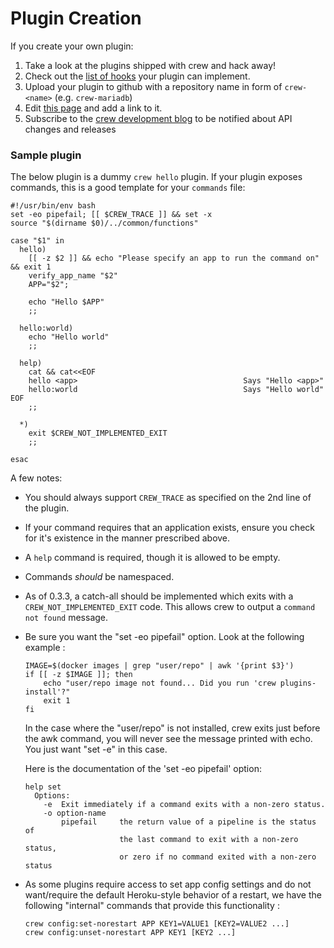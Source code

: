 # Plugin Creation

If you create your own plugin:

1. Take a look at the plugins shipped with crew and hack away!
2. Check out the [list of hooks](http://progrium.viewdocs.io/crew/development/pluginhooks) your plugin can implement.
3. Upload your plugin to github with a repository name in form of `crew-<name>` (e.g. `crew-mariadb`)
4. Edit [this page](http://progrium.viewdocs.io/crew/plugins) and add a link to it.
5. Subscribe to the [crew development blog](http://progrium.com) to be notified about API changes and releases

### Sample plugin

The below plugin is a dummy `crew hello` plugin. If your plugin exposes commands, this is a good template for your `commands` file:

```shell
#!/usr/bin/env bash
set -eo pipefail; [[ $CREW_TRACE ]] && set -x
source "$(dirname $0)/../common/functions"

case "$1" in
  hello)
    [[ -z $2 ]] && echo "Please specify an app to run the command on" && exit 1
    verify_app_name "$2"
    APP="$2";

    echo "Hello $APP"
    ;;

  hello:world)
    echo "Hello world"
    ;;

  help)
    cat && cat<<EOF
    hello <app>                                     Says "Hello <app>"
    hello:world                                     Says "Hello world"
EOF
    ;;

  *)
    exit $CREW_NOT_IMPLEMENTED_EXIT
    ;;

esac
```

A few notes:

- You should always support `CREW_TRACE` as specified on the 2nd line of the plugin.
- If your command requires that an application exists, ensure you check for it's existence in the manner prescribed above.
- A `help` command is required, though it is allowed to be empty.
- Commands *should* be namespaced.
- As of 0.3.3, a catch-all should be implemented which exits with a `CREW_NOT_IMPLEMENTED_EXIT` code. This allows crew to output a `command not found` message.
- Be sure you want the "set -eo pipefail" option. Look at the following example :

    ```shell
    IMAGE=$(docker images | grep "user/repo" | awk '{print $3}')
    if [[ -z $IMAGE ]]; then
        echo "user/repo image not found... Did you run 'crew plugins-install'?"
        exit 1
    fi
    ```

  In the case where the "user/repo" is not installed, crew exits just before the awk command,
  you will never see the message printed with echo. You just want "set -e" in this case.

  Here is the documentation of the 'set -eo pipefail' option:
  ```
  help set
    Options:
      -e  Exit immediately if a command exits with a non-zero status.
      -o option-name
          pipefail     the return value of a pipeline is the status of
                       the last command to exit with a non-zero status,
                       or zero if no command exited with a non-zero status
  ```
- As some plugins require access to set app config settings and do not want/require the default Heroku-style behavior of a restart, we have the following "internal" commands that provide this functionality :

  ```shell
  crew config:set-norestart APP KEY1=VALUE1 [KEY2=VALUE2 ...]
  crew config:unset-norestart APP KEY1 [KEY2 ...]
  ```
